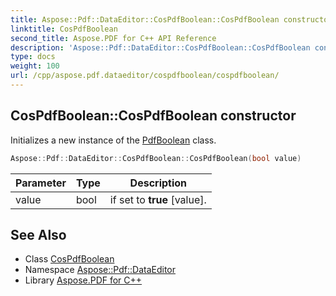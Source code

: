 ```yaml
---
title: Aspose::Pdf::DataEditor::CosPdfBoolean::CosPdfBoolean constructor
linktitle: CosPdfBoolean
second_title: Aspose.PDF for C++ API Reference
description: 'Aspose::Pdf::DataEditor::CosPdfBoolean::CosPdfBoolean constructor. Initializes a new instance of the PdfBoolean class in C++.'
type: docs
weight: 100
url: /cpp/aspose.pdf.dataeditor/cospdfboolean/cospdfboolean/
---
```

## CosPdfBoolean::CosPdfBoolean constructor


Initializes a new instance of the [PdfBoolean](../) class.

```cpp
Aspose::Pdf::DataEditor::CosPdfBoolean::CosPdfBoolean(bool value)
```


| Parameter | Type | Description |
| --- | --- | --- |
| value | bool | if set to **true** [value]. |

## See Also

* Class [CosPdfBoolean](../)
* Namespace [Aspose::Pdf::DataEditor](../../)
* Library [Aspose.PDF for C++](../../../)
